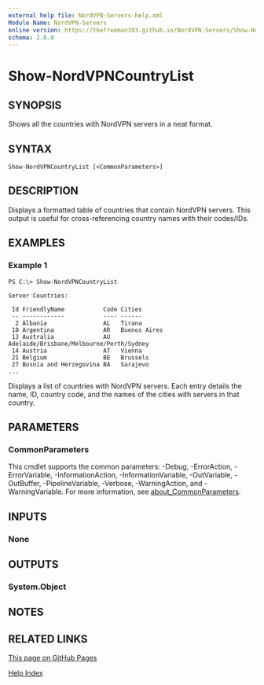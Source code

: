 ```yaml
---
external help file: NordVPN-Servers-help.xml
Module Name: NordVPN-Servers
online version: https://thefreeman193.github.io/NordVPN-Servers/Show-NordVPNCountryList.html
schema: 2.0.0
---
```


# Show-NordVPNCountryList

## SYNOPSIS
Shows all the countries with NordVPN servers in a neat format.

## SYNTAX

```
Show-NordVPNCountryList [<CommonParameters>]
```

## DESCRIPTION
Displays a formatted table of countries that contain NordVPN servers.
This output is useful for cross-referencing country names with their codes/IDs.

## EXAMPLES

### Example 1
```
PS C:\> Show-NordVPNCountryList

Server Countries:

 Id FriendlyName           Code Cities
 -- ------------           ---- ------
  2 Albania                AL   Tirana
 10 Argentina              AR   Buenos Aires
 13 Australia              AU   Adelaide/Brisbane/Melbourne/Perth/Sydney
 14 Austria                AT   Vienna
 21 Belgium                BE   Brussels
 27 Bosnia and Herzegovina BA   Sarajevo
...
```

Displays a list of countries with NordVPN servers.
Each entry details the name, ID, country code, and the names of the cities with servers in that country.

## PARAMETERS

### CommonParameters
This cmdlet supports the common parameters: -Debug, -ErrorAction, -ErrorVariable, -InformationAction, -InformationVariable, -OutVariable, -OutBuffer, -PipelineVariable, -Verbose, -WarningAction, and -WarningVariable. For more information, see [about_CommonParameters](http://go.microsoft.com/fwlink/?LinkID=113216).

## INPUTS

### None
## OUTPUTS

### System.Object
## NOTES

## RELATED LINKS

[This page on GitHub Pages](https://thefreeman193.github.io/NordVPN-Servers/Show-NordVPNCountryList.html)

[Help Index]()

